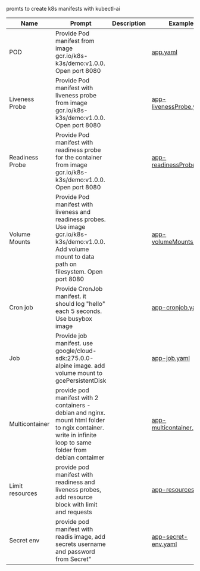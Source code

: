 
promts to create k8s manifests with kubectl-ai


| Name                  | Prompt                                                    | Description                | Example  |
|-----------------------|-----------------------------------------------------------|----------------------------|----------|
| POD | Provide Pod manifest from image gcr.io/k8s-k3s/demo:v1.0.0. Open port 8080 | | [app.yaml](app.yaml) |
| Liveness Probe |  Provide Pod manifest with liveness probe from image gcr.io/k8s-k3s/demo:v1.0.0. Open port 8080 | | [app-livenessProbe.yaml](app-livenessProbe.yaml)
| Readiness Probe | Provide Pod manifest with readiness probe for the container from image gcr.io/k8s-k3s/demo:v1.0.0. Open port 8080 | | [app-readinessProbe.yaml](app-readinessProbe.yaml) |
| Volume Mounts | Provide Pod manifest with liveness and readiness probes. Use image gcr.io/k8s-k3s/demo:v1.0.0. Add volume mount to data path on filesystem. Open port 8080 | | [app-volumeMounts.yaml](app-volumeMounts.yaml) |
| Cron job | Provide CronJob manifest. it should log "hello" each 5 seconds. Use busybox image | | [app-cronjob.yaml](app-cronjob.yaml) |
| Job | Provide job manifest.  use google/cloud-sdk:275.0.0-alpine image. add volume mount to gcePersistentDisk | | [app-job.yaml](app-job.yaml) |
| Multicontainer | provide pod manifest with 2 containers - debian and nginx. mount html folder to ngix container. write in infinite loop to same folder from debian contaimer | | [app-multicontainer.yaml](app-multicontainer.yaml) |
| Limit resources | provide pod manifest with readiness and liveness probes, add resource block with limit and requests |  | [app-resources.yaml](app-resources.yaml) |
| Secret env | provide pod manifest with readis image, add secrets username and password from Secret" | | [app-secret-env.yaml](app-secret-env.yaml) |


